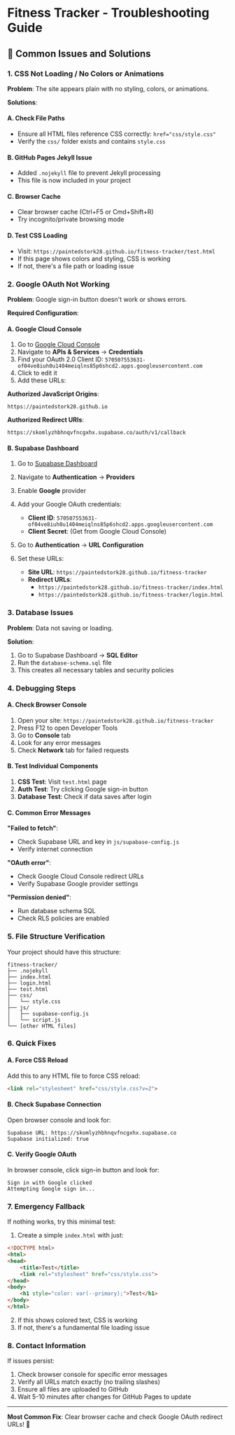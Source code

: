 # Fitness Tracker - Troubleshooting Guide

## 🚨 Common Issues and Solutions

### 1. CSS Not Loading / No Colors or Animations

**Problem**: The site appears plain with no styling, colors, or animations.

**Solutions**:

#### A. Check File Paths
- Ensure all HTML files reference CSS correctly: `href="css/style.css"`
- Verify the `css/` folder exists and contains `style.css`

#### B. GitHub Pages Jekyll Issue
- Added `.nojekyll` file to prevent Jekyll processing
- This file is now included in your project

#### C. Browser Cache
- Clear browser cache (Ctrl+F5 or Cmd+Shift+R)
- Try incognito/private browsing mode

#### D. Test CSS Loading
- Visit: `https://paintedstork28.github.io/fitness-tracker/test.html`
- If this page shows colors and styling, CSS is working
- If not, there's a file path or loading issue

### 2. Google OAuth Not Working

**Problem**: Google sign-in button doesn't work or shows errors.

**Required Configuration**:

#### A. Google Cloud Console
1. Go to [Google Cloud Console](https://console.cloud.google.com/)
2. Navigate to **APIs & Services** → **Credentials**
3. Find your OAuth 2.0 Client ID: `570507553631-of04ve8iuh0u1404meiqlns85p6shcd2.apps.googleusercontent.com`
4. Click to edit it
5. Add these URLs:

**Authorized JavaScript Origins**:
```
https://paintedstork28.github.io
```

**Authorized Redirect URIs**:
```
https://skomlyzhbhnqvfncgxhx.supabase.co/auth/v1/callback
```

#### B. Supabase Dashboard
1. Go to [Supabase Dashboard](https://supabase.com/dashboard/project/skomlyzhbhnqvfncgxhx)
2. Navigate to **Authentication** → **Providers**
3. Enable **Google** provider
4. Add your Google OAuth credentials:
   - **Client ID**: `570507553631-of04ve8iuh0u1404meiqlns85p6shcd2.apps.googleusercontent.com`
   - **Client Secret**: (Get from Google Cloud Console)

5. Go to **Authentication** → **URL Configuration**
6. Set these URLs:
   - **Site URL**: `https://paintedstork28.github.io/fitness-tracker`
   - **Redirect URLs**: 
     - `https://paintedstork28.github.io/fitness-tracker/index.html`
     - `https://paintedstork28.github.io/fitness-tracker/login.html`

### 3. Database Issues

**Problem**: Data not saving or loading.

**Solution**:
1. Go to Supabase Dashboard → **SQL Editor**
2. Run the `database-schema.sql` file
3. This creates all necessary tables and security policies

### 4. Debugging Steps

#### A. Check Browser Console
1. Open your site: `https://paintedstork28.github.io/fitness-tracker`
2. Press F12 to open Developer Tools
3. Go to **Console** tab
4. Look for any error messages
5. Check **Network** tab for failed requests

#### B. Test Individual Components
1. **CSS Test**: Visit `test.html` page
2. **Auth Test**: Try clicking Google sign-in button
3. **Database Test**: Check if data saves after login

#### C. Common Error Messages

**"Failed to fetch"**:
- Check Supabase URL and key in `js/supabase-config.js`
- Verify internet connection

**"OAuth error"**:
- Check Google Cloud Console redirect URLs
- Verify Supabase Google provider settings

**"Permission denied"**:
- Run database schema SQL
- Check RLS policies are enabled

### 5. File Structure Verification

Your project should have this structure:
```
fitness-tracker/
├── .nojekyll
├── index.html
├── login.html
├── test.html
├── css/
│   └── style.css
├── js/
│   ├── supabase-config.js
│   └── script.js
└── [other HTML files]
```

### 6. Quick Fixes

#### A. Force CSS Reload
Add this to any HTML file to force CSS reload:
```html
<link rel="stylesheet" href="css/style.css?v=2">
```

#### B. Check Supabase Connection
Open browser console and look for:
```
Supabase URL: https://skomlyzhbhnqvfncgxhx.supabase.co
Supabase initialized: true
```

#### C. Verify Google OAuth
In browser console, click sign-in button and look for:
```
Sign in with Google clicked
Attempting Google sign in...
```

### 7. Emergency Fallback

If nothing works, try this minimal test:

1. Create a simple `index.html` with just:
```html
<!DOCTYPE html>
<html>
<head>
    <title>Test</title>
    <link rel="stylesheet" href="css/style.css">
</head>
<body>
    <h1 style="color: var(--primary);">Test</h1>
</body>
</html>
```

2. If this shows colored text, CSS is working
3. If not, there's a fundamental file loading issue

### 8. Contact Information

If issues persist:
1. Check browser console for specific error messages
2. Verify all URLs match exactly (no trailing slashes)
3. Ensure all files are uploaded to GitHub
4. Wait 5-10 minutes after changes for GitHub Pages to update

---

**Most Common Fix**: Clear browser cache and check Google OAuth redirect URLs! 🔧
